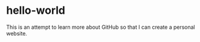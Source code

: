 hello-world
===========

This is an attempt to learn more about GitHub so that I can create a personal website. 
